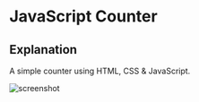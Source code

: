 # JavaScript Counter

## Explanation
A simple counter using HTML, CSS & JavaScript.

![screenshot](https://user-images.githubusercontent.com/9444085/136664992-82c10aab-034d-43f4-a7b3-6183d5998ec7.png)
